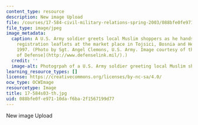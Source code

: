 ```yaml
---
content_type: resource
description: New image Upload
file: /courses/17-584-civil-military-relations-spring-2003/088bfe0fe97110daf6ba2f1567199d77_17-584s03-th.jpg
file_type: image/jpeg
image_metadata:
  caption: A U.S. Army soldier greets local Muslim shoppers as he hands out voter
    registration leaflets at the market place in Tojsici, Bosnia and Herzegovina,
    1997. (Photo by Sgt. Angel Clemons, U.S. Army. Image courtesy of the [U.S. Department
    of Defense](http://www.defenselink.mil/).)
  credit: ''
  image-alt: Photogrpah of a U.S. Army soldier greeting local Muslim shoppers.
learning_resource_types: []
license: https://creativecommons.org/licenses/by-nc-sa/4.0/
ocw_type: OCWImage
resourcetype: Image
title: 17-584s03-th.jpg
uid: 088bfe0f-e971-10da-f6ba-2f1567199d77
---
```

New image Upload